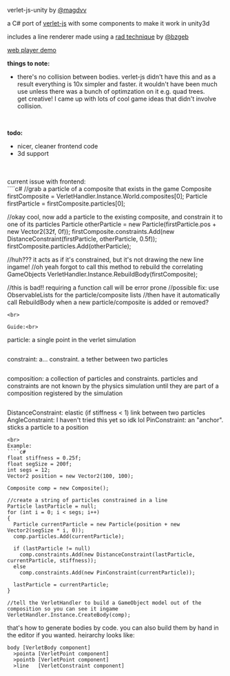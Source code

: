 verlet-js-unity by <a href="http://twitter.com/magdvv">@magdvv</a>

a C# port of <a href="http://subprotocol.com/system/introducing-verlet-js.html">verlet-js</a> with some components to make it work in unity3d

includes a line renderer made using a <a href="https://github.com/bzgeb/UnityLineMeshes">rad technique</a> by 
<a href="http://twitter.com/bzgeb">@bzgeb</a><br>

<a href="http://whybotherplayinggameswhenyouwilljustdieandforgetthem.nfshost.com/verlet/">web player demo</a><br>

<b>things to note:</b>
- there's no collision between bodies. verlet-js didn't have this and as a result everything is 10x simpler and faster.
it wouldn't have been much use unless there was a bunch of optimzation on it e.g. quad trees.<br>
get creative! I came up with lots of cool game ideas that didn't involve collision.

<br>

<b>todo:</b>
- nicer, cleaner frontend code
- 3d support

<br>

<!--
<b>bugs:</b>
- 
 -->

<br>
current issue with frontend:<br>
````c#
//grab a particle of a composite that exists in the game
Composite firstComposite = VerletHandler.Instance.World.composites[0];
Particle firstParticle = firstComposite.particles[0];

//okay cool, now add a particle to the existing composite, and constrain it to one of its particles
Particle otherParticle = new Particle(firstParticle.pos + new Vector2(32f, 0f));
firstComposite.constraints.Add(new DistanceConstraint(firstParticle, otherParticle, 0.5f));
firstComposite.particles.Add(otherParticle);

//huh??? it acts as if it's constrained, but it's not drawing the new line ingame!
//oh yeah forgot to call this method to rebuild the correlating GameObjects
VerletHandler.Instance.RebuildBody(firstComposite);

//this is bad!! requiring a function call will be error prone
//possible fix: use ObservableLists for the particle/composite lists
//then have it automatically call RebuildBody when a new particle/composite is added or removed?
````
<br>

Guide:<br>
````
particle:           a single point in the verlet simulation
````
````
constraint:         a... constraint. a tether between two particles
````
````
composition:        a collection of particles and constraints.
                    particles and constraints are not known by the physics simulation 
                    until they are part of a composition registered by the simulation
````
````
DistanceConstraint: elastic (if stiffness < 1) link between two particles
AngleConstraint:    I haven't tried this yet so idk lol
PinConstraint:      an "anchor". sticks a particle to a position
````
<br>
Example:
````c#
float stiffness = 0.25f;
float segSize = 200f;
int segs = 12;
Vector2 position = new Vector2(100, 100);

Composite comp = new Composite();

//create a string of particles constrained in a line
Particle lastParticle = null;
for (int i = 0; i < segs; i++)
{
  Particle currentParticle = new Particle(position + new Vector2(segSize * i, 0));
  comp.particles.Add(currentParticle);

  if (lastParticle != null) 
    comp.constraints.Add(new DistanceConstraint(lastParticle, currentParticle, stiffness));
  else
    comp.constraints.Add(new PinConstraint(currentParticle));
  
  lastParticle = currentParticle;
}

//tell the VerletHandler to build a GameObject model out of the composition so you can see it ingame
VerletHandler.Instance.CreateBody(comp);

````

that's how to generate bodies by code. you can also build them by hand in the editor if you wanted. heirarchy looks like:
````
body [VerletBody component]
  >pointa [VerletPoint component]
  >pointb [VerletPoint component]
  >line   [VerletConstraint component]
````
